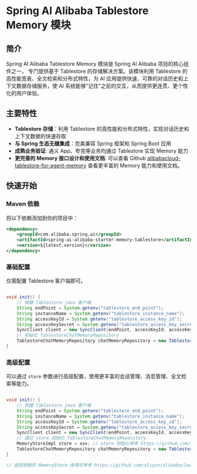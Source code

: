 # Spring AI Alibaba Tablestore Memory 模块

## 简介

Spring AI Alibaba Tablestore Memory 模块是 Spring AI Alibaba 项目的核心组件之一，
专门提供基于 Tablestore 的存储解决方案。该模块利用 Tablestore 的高性能宽表、全文检索和分布式特性，为 AI 应用提供快速、可靠的对话历史和上下文数据存储服务，使 AI 系统能够"记住"之前的交互，从而提供更连贯、更个性化的用户体验。

## 主要特性

- **Tablestore 存储**：利用 Tablestore 的高性能和分布式特性，实现对话历史和上下文数据的快速存取
- **与 Spring 生态无缝集成**：完美兼容 Spring 框架和 Spring Boot 应用
- **成熟业务验证**: 通义 App、夸克等业务均通过 Tablestore 实现 Memory 能力
- **更完善的 Memory 接口设计和使用文档**: 可以查看 Github [alibabacloud-tablestore-for-agent-memory](https://github.com/aliyun/alibabacloud-tablestore-for-agent-memory) 查看更丰富的 Memory 能力和使用文档。

## 快速开始

### Maven 依赖

将以下依赖添加到你的项目中：

```xml
<dependency>
    <groupId>com.alibaba.spring.ai</groupId>
    <artifactId>spring-ai-alibaba-starter-memory-tablestore</artifactId>
    <version>${latest.version}</version>
</dependency>
```


### 基础配置
仅需配置 Tablestore 客户端即可。

```java

void init() {
    // 构建 Tablestore java 客户端
    String endPoint = System.getenv("tablestore_end_point");
    String instanceName = System.getenv("tablestore_instance_name");
    String accessKeyId = System.getenv("tablestore_access_key_id");
    String accessKeySecret = System.getenv("tablestore_access_key_secret");
    SyncClient client = new SyncClient(endPoint, accessKeyId, accessKeySecret, instanceName);
    // 初始化 TablestoreChatMemoryRepository
    TablestoreChatMemoryRepository chatMemoryRepository = new TablestoreChatMemoryRepository(client);
}

```

### 高级配置
可以通过 `store` 参数进行高级配置，使用更丰富的会话管理、消息管理、全文检索等能力。
```java

void init() {
    // 构建 Tablestore java 客户端
    String endPoint = System.getenv("tablestore_end_point");
    String instanceName = System.getenv("tablestore_instance_name");
    String accessKeyId = System.getenv("tablestore_access_key_id");
    String accessKeySecret = System.getenv("tablestore_access_key_secret");
    SyncClient client = new SyncClient(endPoint, accessKeyId, accessKeySecret, instanceName);
    // 通过 store 初始化 TablestoreChatMemoryRepository. 
    MemoryStoreImpl store = xxx; // store 初始化参考 https://github.com/aliyun/alibabacloud-tablestore-for-agent-memory/blob/main/java/examples/src/main/java/com/aliyun/openservices/tablestore/agent/memory/MemoryStoreInitExample.java
    TablestoreChatMemoryRepository chatMemoryRepository = new TablestoreChatMemoryRepository(store);
}

// 底层依赖的 MemoryStore 使用可参考 https://github.com/aliyun/alibabacloud-tablestore-for-agent-memory
```
